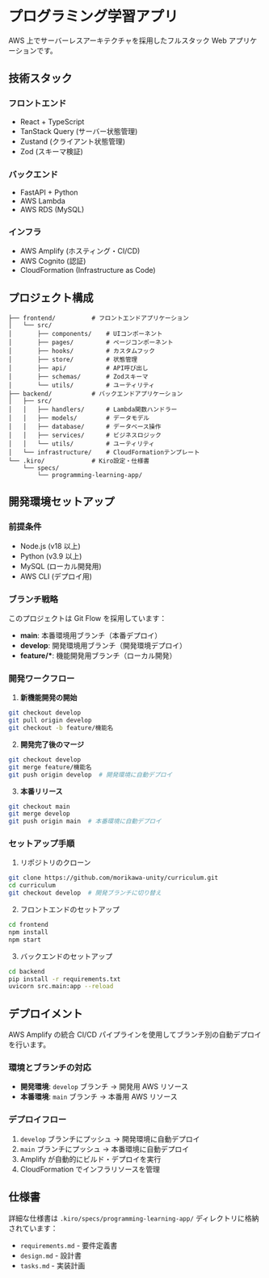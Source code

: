 # プログラミング学習アプリ

AWS 上でサーバーレスアーキテクチャを採用したフルスタック Web アプリケーションです。

## 技術スタック

### フロントエンド

- React + TypeScript
- TanStack Query (サーバー状態管理)
- Zustand (クライアント状態管理)
- Zod (スキーマ検証)

### バックエンド

- FastAPI + Python
- AWS Lambda
- AWS RDS (MySQL)

### インフラ

- AWS Amplify (ホスティング・CI/CD)
- AWS Cognito (認証)
- CloudFormation (Infrastructure as Code)

## プロジェクト構成

```
├── frontend/          # フロントエンドアプリケーション
│   └── src/
│       ├── components/    # UIコンポーネント
│       ├── pages/         # ページコンポーネント
│       ├── hooks/         # カスタムフック
│       ├── store/         # 状態管理
│       ├── api/           # API呼び出し
│       ├── schemas/       # Zodスキーマ
│       └── utils/         # ユーティリティ
├── backend/           # バックエンドアプリケーション
│   ├── src/
│   │   ├── handlers/      # Lambda関数ハンドラー
│   │   ├── models/        # データモデル
│   │   ├── database/      # データベース操作
│   │   ├── services/      # ビジネスロジック
│   │   └── utils/         # ユーティリティ
│   └── infrastructure/    # CloudFormationテンプレート
└── .kiro/             # Kiro設定・仕様書
    └── specs/
        └── programming-learning-app/
```

## 開発環境セットアップ

### 前提条件

- Node.js (v18 以上)
- Python (v3.9 以上)
- MySQL (ローカル開発用)
- AWS CLI (デプロイ用)

### ブランチ戦略

このプロジェクトは Git Flow を採用しています：

- **main**: 本番環境用ブランチ（本番デプロイ）
- **develop**: 開発環境用ブランチ（開発環境デプロイ）
- **feature/\***: 機能開発用ブランチ（ローカル開発）

### 開発ワークフロー

1. **新機能開発の開始**

```bash
git checkout develop
git pull origin develop
git checkout -b feature/機能名
```

2. **開発完了後のマージ**

```bash
git checkout develop
git merge feature/機能名
git push origin develop  # 開発環境に自動デプロイ
```

3. **本番リリース**

```bash
git checkout main
git merge develop
git push origin main  # 本番環境に自動デプロイ
```

### セットアップ手順

1. リポジトリのクローン

```bash
git clone https://github.com/morikawa-unity/curriculum.git
cd curriculum
git checkout develop  # 開発ブランチに切り替え
```

2. フロントエンドのセットアップ

```bash
cd frontend
npm install
npm start
```

3. バックエンドのセットアップ

```bash
cd backend
pip install -r requirements.txt
uvicorn src.main:app --reload
```

## デプロイメント

AWS Amplify の統合 CI/CD パイプラインを使用してブランチ別の自動デプロイを行います。

### 環境とブランチの対応

- **開発環境**: `develop` ブランチ → 開発用 AWS リソース
- **本番環境**: `main` ブランチ → 本番用 AWS リソース

### デプロイフロー

1. `develop` ブランチにプッシュ → 開発環境に自動デプロイ
2. `main` ブランチにプッシュ → 本番環境に自動デプロイ
3. Amplify が自動的にビルド・デプロイを実行
4. CloudFormation でインフラリソースを管理

## 仕様書

詳細な仕様書は `.kiro/specs/programming-learning-app/` ディレクトリに格納されています：

- `requirements.md` - 要件定義書
- `design.md` - 設計書
- `tasks.md` - 実装計画
